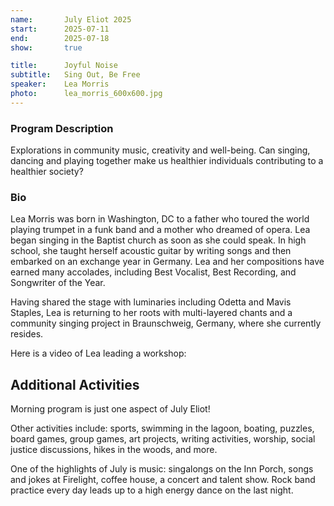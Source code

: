 ```yaml
---
name:       July Eliot 2025
start:      2025-07-11
end:        2025-07-18
show:       true

title:      Joyful Noise
subtitle:   Sing Out, Be Free
speaker:    Lea Morris
photo:      lea_morris_600x600.jpg
---
```


### Program Description

Explorations in community music, creativity and well-being. Can singing, dancing and playing together make us healthier individuals contributing to a healthier society?

### Bio

Lea Morris was born in Washington, DC to a father who toured the world playing trumpet in a funk band and a mother who dreamed of opera. Lea began singing in the Baptist church as soon as she could speak. In high school, she taught herself acoustic guitar by writing songs and then embarked on an exchange year in Germany. Lea and her compositions have earned many accolades, including Best Vocalist, Best Recording, and Songwriter of the Year.

Having shared the stage with luminaries including Odetta and Mavis Staples, Lea is returning to her roots with multi-layered chants and a community singing project in Braunschweig, Germany, where she currently resides.

Here is a video of Lea leading a workshop:

## Additional Activities

Morning program is just one aspect of July Eliot!

Other activities include: sports, swimming in the lagoon, boating, puzzles, board games, group games, art projects, writing activities, worship, social justice discussions, hikes in the woods, and more.

One of the highlights of July is music: singalongs on the Inn Porch, songs and jokes at Firelight, coffee house, a concert and talent show. Rock band practice every day leads up to a high energy dance on the last night.